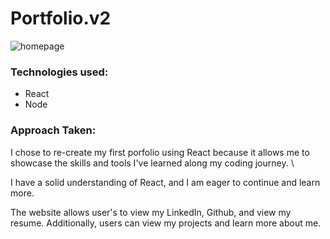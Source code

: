 # Portfolio.v2
![homepage](https://user-images.githubusercontent.com/114964227/216732293-dda12cdb-13af-42c8-b137-aae0e17bb956.png)

### Technologies used: 
* React
* Node

### Approach Taken: 

I chose to re-create my first porfolio using React because it allows me to showcase the skills and tools I've learned along my coding journey. \

I have a solid understanding of React, and I am eager to continue and learn more. 

The website allows user's to view my LinkedIn, Github, and view my resume. Additionally, users can view my projects and learn more about me. 
